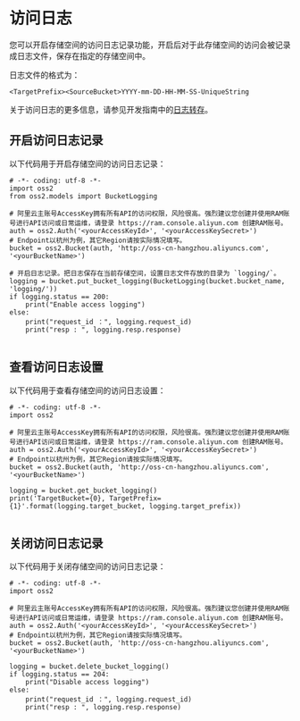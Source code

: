 # 访问日志

您可以开启存储空间的访问日志记录功能，开启后对于此存储空间的访问会被记录成日志文件，保存在指定的存储空间中。

日志文件的格式为：

`<TargetPrefix><SourceBucket>YYYY-mm-DD-HH-MM-SS-UniqueString`

关于访问日志的更多信息，请参见开发指南中的[日志转存](/intl.zh-CN/开发指南/日志管理/日志转存.md)。

## 开启访问日志记录

以下代码用于开启存储空间的访问日志记录：

```
# -*- coding: utf-8 -*-
import oss2
from oss2.models import BucketLogging

# 阿里云主账号AccessKey拥有所有API的访问权限，风险很高。强烈建议您创建并使用RAM账号进行API访问或日常运维，请登录 https://ram.console.aliyun.com 创建RAM账号。
auth = oss2.Auth('<yourAccessKeyId>', '<yourAccessKeySecret>')
# Endpoint以杭州为例，其它Region请按实际情况填写。
bucket = oss2.Bucket(auth, 'http://oss-cn-hangzhou.aliyuncs.com', '<yourBucketName>')

# 开启日志记录。把日志保存在当前存储空间，设置日志文件存放的目录为 `logging/`。
logging = bucket.put_bucket_logging(BucketLogging(bucket.bucket_name, 'logging/'))
if logging.status == 200:
    print("Enable access logging")
else:
    print("request_id ：", logging.request_id)
    print("resp : ", logging.resp.response)
			
```

## 查看访问日志设置

以下代码用于查看存储空间的访问日志设置：

```
# -*- coding: utf-8 -*-
import oss2

# 阿里云主账号AccessKey拥有所有API的访问权限，风险很高。强烈建议您创建并使用RAM账号进行API访问或日常运维，请登录 https://ram.console.aliyun.com 创建RAM账号。
auth = oss2.Auth('<yourAccessKeyId>', '<yourAccessKeySecret>')
# Endpoint以杭州为例，其它Region请按实际情况填写。
bucket = oss2.Bucket(auth, 'http://oss-cn-hangzhou.aliyuncs.com', '<yourBucketName>')

logging = bucket.get_bucket_logging()
print('TargetBucket={0}, TargetPrefix={1}'.format(logging.target_bucket, logging.target_prefix))
			
```

## 关闭访问日志记录

以下代码用于关闭存储空间的访问日志记录：

```
# -*- coding: utf-8 -*-
import oss2

# 阿里云主账号AccessKey拥有所有API的访问权限，风险很高。强烈建议您创建并使用RAM账号进行API访问或日常运维，请登录 https://ram.console.aliyun.com 创建RAM账号。
auth = oss2.Auth('<yourAccessKeyId>', '<yourAccessKeySecret>')
# Endpoint以杭州为例，其它Region请按实际情况填写。
bucket = oss2.Bucket(auth, 'http://oss-cn-hangzhou.aliyuncs.com', '<yourBucketName>')

logging = bucket.delete_bucket_logging()
if logging.status == 204:
    print("Disable access logging")
else:
    print("request_id ：", logging.request_id)
    print("resp : ", logging.resp.response)
			
```

